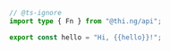 ```ts id:imports
// @ts-ignore
import type { Fn } from "@thi.ng/api";
```

```ts id:parametric
export const hello = "Hi, {{hello}}!";
```
